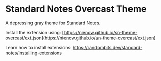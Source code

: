 # Standard Notes Overcast Theme

A depressing gray theme for Standard Notes.

Install the extension using: [https://nienow.github.io/sn-theme-overcast/ext.json](https://nienow.github.io/sn-theme-overcast/ext.json)

Learn how to install extensions: https://randombits.dev/standard-notes/installing-extensions
